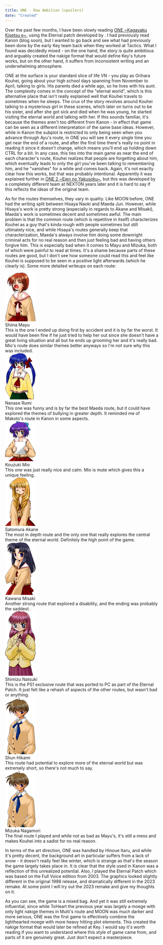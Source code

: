 ```yaml
---
title: ONE - Raw Ambition (spoilers)
date: "Created"
---
```

Over the past few months, I have been slowly reading [ONE ~Kagayaku Kisetsu e~](https://vndb.org/v51), using the Eternal patch developed by . I had previously read Kanon (blog soon), but I wanted to go back and see what had previously been done by the early Key team back when they worked at Tactics. What I found was decidedly mixed - on the one hand, the story is quite ambitious and arguably created the nakige format that would define Key's future works, but on the other hand, it suffers from inconsistent writing and an underwhelming atmosphere.

ONE at the surface is your standard slice of life VN - you play as Orihara Kouhei, going about your high school days spanning from November to April, talking to girls. His parents died a while ago, so he lives with his aunt. The complexity comes in the concept of the "eternal world", which is this alternative place that isn't really explained well that Kouhei travels to sometimes when he sleeps. The crux of the story revolves around Kouhei talking to a mysterious girl in these scenes, which later on turns out to be his sister, and after she got sick and died when he was young, he started visiting the eternal world and talking with her. If this sounds familiar, it's because the themes aren't too different from Kanon - in effect that game can be seen as a different interpretation of the same base ideas. However, while in Kanon the subplot is restricted to only being seen when you advance through Ayu's route, in ONE you will see it every single time you get near the end of a route, and after the first time there's really no point in reading it since it doesn't change, which means you'll end up holding down CTRL for a bit. In any case, this ties into the main game as near the end of each character's route, Kouhei realizes that people are forgetting about him, which eventually leads to only the girl you've been talking to remembering him, and he "vanishes" for a while and comes back. Again, it's not exactly clear how this works, but that was probably intentional. Apparently it was explained further in [ONE 2 ~Eien no Yakusoku~](https://vndb.org/v670), but this was developed by a completely different team at NEXTON years later and it is hard to say if this reflects the ideas of the original team.

As for the routes themselves, they vary in quality. Like MOON before, ONE had the writing split between Hisaya Naoki and Maeda Jun. However, while Hisaya's work is pretty strong (especially in regards to Akane and Misaki), Maeda's work is sometimes decent and sometimes awful. The main problem is that the common route (which is repetitive in itself) characterizes Kouhei as a guy that's kinda rough with people sometimes but still ultimately nice, and while Hisaya's routes generally keep that characterization, Maeda's always involve him doing some downright criminal acts for no real reason and then just feeling bad and having others forgive him. This is especially bad when it comes to Mayu and Mizuka, both of which were painful to read at times. It's a shame because parts of these routes are good, but I don't see how someone could read this and feel like Kouhei is supposed to be seen in a positive light afterwards (which he clearly is). Some more detailed writeups on each route:

<div class="row">
    <div class="img-block">
        <img src="./img/mayu.webp" alt="" style="width:100px; height:auto;">
        <div class="caption">Shiina Mayu</div>
    </div>
    <div class="side-text">
    This is the one I ended up doing first by accident and it is by far the worst. It would have been fine if he just tried to help her out since she doesn't have a great living situation and all but he ends up grooming her and it's really bad. Mio's route does similar themes better anyways so I'm not sure why this was included.
    </div>
</div>

<div class="row">
    <div class="img-block">
        <img src="./img/rumi.webp" alt="" style="width:100px; height:auto;">
        <div class="caption">Nanase Rumi</div>
    </div>
    <div class="side-text">
    This one was funny and is by far the best Maeda route, but it could have explored the themes of bullying in greater depth. It reminded me of Makoto's route in Kanon in some aspects.
    </div>
</div>

<div class="row">
    <div class="img-block">
        <img src="./img/mio.webp" alt="" style="width:100px; height:auto;">
        <div class="caption">Kouzuki Mio</div>
    </div>
    <div class="side-text">
    This one was just really nice and calm. Mio is mute which gives this a unique feeling.
    </div>
</div>

<div class="row">
    <div class="img-block">
        <img src="./img/akane.webp" alt="" style="width:100px; height:auto;">
        <div class="caption">Satomura Akane</div>
    </div>
    <div class="side-text">
    The most in depth route and the only one that really explores the central theme of the eternal world. Definitely the high point of the game.
    </div>
</div>

<div class="row">
    <div class="img-block">
        <img src="./img/misaki.webp" alt="" style="width:100px; height:auto;">
        <div class="caption">Kawana Misaki</div>
    </div>
    <div class="side-text">
    Another strong route that explored a disability, and the ending was probably the saddest.
    </div>
</div>

<div class="row">
    <div class="img-block">
        <img src="./img/natsuki.webp" alt="" style="width:100px; height:auto;">
        <div class="caption">Shimizu Natsuki</div>
    </div>
    <div class="side-text">
    This is the PS1 exclusive route that was ported to PC as part of the Eternal Patch. It just felt like a rehash of aspects of the other routes, but wasn't bad or anything.
    </div>
</div>

<div class="row">
    <div class="img-block">
        <img src="./img/shun.webp" alt="" style="width:100px; height:auto;">
        <div class="caption">Shun Hikami</div>
    </div>
    <div class="side-text">
    This route had potential to explore more of the eternal world but was extremely short, so there's not much to say.
    </div>
</div>

<div class="row">
    <div class="img-block">
        <img src="./img/shun.webp" alt="" style="width:100px; height:auto;">
        <div class="caption">Mizuka Nagamori</div>
    </div>
    <div class="side-text">
    The final route I played and while not as bad as Mayu's, it's still a mess and makes Kouhei into a sadist for no real reason.
    </div>
</div>


In terms of the art direction, ONE was handled by Hinoue Itaru, and while it's pretty decent, the background art in particular suffers from a lack of snow - it doesn't really feel like winter, which is strange as that's the season the game largely takes place in. It is clear that the style used in Kanon was a reflection of this unrealized potential. Also, I played the Eternal Patch which was based on the Full Voice edition from 2003. The graphics looked slightly different in the original 1998 release, and dramatically different in the 2023 remake. At some point I will try out the 2023 remake and give my thoughts on it.

As you can see, the game is a mixed bag. And yet it was still extremely influential, since while ToHeart the previous year was largely a moege with only light nakige themes in Multi's route and MOON was much darker and more serious, ONE was the first game to effectively combine the lighthearted moege with more heavy hitting plot elements. This created the nakige format that would later be refined at Key. I would say it's worth reading if you want to understand where this style of game came from, and parts of it are genuinely great. Just don't expect a masterpiece.